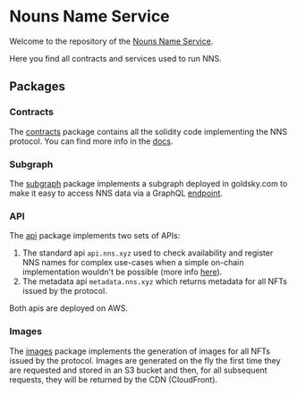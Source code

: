 # Nouns Name Service

Welcome to the repository of the [Nouns Name Service](https://nns.xyz).

Here you find all contracts and services used to run NNS.

## Packages

### Contracts

The [contracts](./packages/contracts/) package contains all the solidity code implementing the NNS protocol. You can find more info in the [docs](https://docs.nns.xyz/for-devs/nns-protocol).

### Subgraph

The [subgraph](./packages/subgraph/) package implements a subgraph deployed in goldsky.com to make it easy to access NNS data via a GraphQL [endpoint](https://api.goldsky.com/api/public/project_clxhxljv7a17t01x72s9reuqf/subgraphs/nns/live/gn).

### API

The [api](./packages/api/) package implements two sets of APIs:
1. The standard api `api.nns.xyz` used to check availability and register NNS names for complex use-cases when a simple on-chain implementation wouldn't be possible (more info [here](https://docs.nns.xyz/for-devs/nns-protocol#registration-of-new-names)).
2. The metadata api `metadata.nns.xyz` which returns metadata for all NFTs issued by the protocol.

Both apis are deployed on AWS.

### Images

The [images](./packages/images/) package implements the generation of images for all NFTs issued by the protocol. Images are generated on the fly the first time they are requested and stored in an S3 bucket and then, for all subsequent requests, they will be returned by the CDN (CloudFront).
